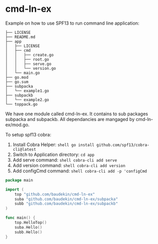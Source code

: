 # cmd-ln-ex
Example on how to use SPF13 to run command line application:


```
├── LICENSE
├── README.md
├── app
│   ├── LICENSE
│   ├── cmd
│   │   ├── create.go
│   │   ├── root.go
│   │   ├── serve.go
│   │   └── version.go
│   └── main.go
├── go.mod
├── go.sum
├── subpacka
│   └── example1.go
├── subpackb
│   └── example2.go
└── toppack.go
```

We have one module called cmd-ln-ex. It contains to sub packages subpacka and subpackb.  All dependancies are mangaged by 
cmd-ln-ex/mod.go.

To setup spf13 cobra:
1. Install Cobra Helper: ```shell go install github.com/spf13/cobra-cli@latest```
2. Switch to Application directory: ```cd app```
3. Add serve command: ```shell cobra-cli add serve```
4. Add version command: ```shell cobra-cli add version```
5. Add configCmd command: ```shell cobra-cli add -p 'configCmd```


```go
package main

import (
	top "github.com/baudekin/cmd-ln-ex"
	suba "github.com/baudekin/cmd-ln-ex/subpacka"
	subb "github.com/baudekin/cmd-ln-ex/subpackb"
)

func main() {
	top.HelloTop()
	suba.Hello()
	subb.Hello()
}
```
